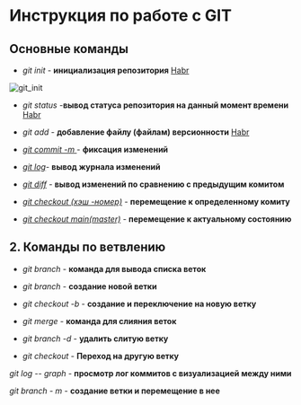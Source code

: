 # Инструкция по работе с GIT

## Основные команды

* *git init* - **инициализация репозитория**
[Habr](https://habr.com/ru/company/ruvds/blog/599929/)

![git_init](Git_init.png)


* *git status* -**вывод статуса репозитория на данный момент времени**
[Habr](https://habr.com/ru/company/ruvds/blog/599929/)

* *git add* - **добавление файлу (файлам) версионности**
[Habr](https://habr.com/ru/company/ruvds/blog/599929/)

* [*git commit -m <massage>*](https://habr.com/ru/company/ruvds/blog/599929/)- **фиксация изменений**


* [*git log*](https://habr.com/ru/company/ruvds/blog/599929/)- **вывод журнала изменений**

* [*git diff*](https://habr.com/ru/company/ruvds/blog/599929/) - **вывод изменений по сравнению с предыдущим комитом**

* [*git checkout (хэш -номер)*](https://habr.com/ru/company/ruvds/blog/599929/) - **перемещение к определенному комиту**

* [*git checkout main(master)*](https://habr.com/ru/company/ruvds/blog/599929/) - **перемещение к актуальному состоянию**

## 2. Команды по ветвлению

* *git branch* - **команда для вывода списка веток**

* *git branch <branch name>* - **создание новой ветки**

* *git checkout -b <name>* - **создание и переключение на новую ветку**

* *git merge* - **команда для слияния веток**

* *git branch -d* - **удалить слитую ветку**

* *git checkout* - **Переход на другую ветку**

*git log -- graph* - **просмотр лог коммитов с визуализацией между ними**

*git branch - m <name>* - **создание ветки и перемещение в нее**
